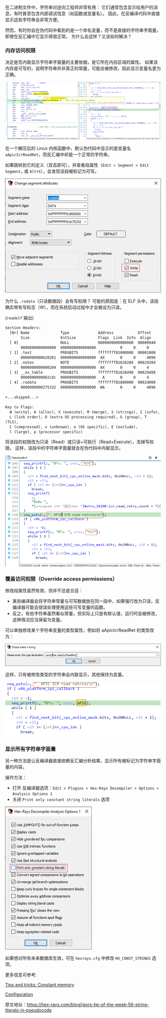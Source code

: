 在二进制文件中，字符串对逆向工程师非常有用： 它们通常包含显示给用户的消息，有时甚至包含内部调试信息（如函数或变量名）。 因此，在反编译代码中直接显示这些字符串会非常方便。

然而，有时你会在伪代码中看到的是一个命名变量，而不是直接的字符串字面量，即使在反汇编中它显示得很正常。 为什么会这样？又该如何解决？

### 内存访问权限

决定是否内联显示字符串字面量的主要依据，是它所在内存区域的属性。 如果该内存是可写的，说明字符串并非真正的常量，可能会被修改，因此显示变量名更为正确。

![](assets/2021/09/hr_strlit1-1024x379.png)

在一个解压后的 Linux 内核函数中，默认伪代码中显示的是变量名 `aApicIcrReadRet`，而反汇编中却是一个正常的字符串。

如果跳转到它的定义（双击即可），并查看段属性（`Edit > Segment > Edit Segment…` 或 `Alt+S`），会发现该段被标记为可写。

![](assets/2021/09/hr_strlit2.png)

为什么 `.rodata`（只读数据段）会有写权限？ 可能的原因是：在 ELF 头中，该段确实带有写标志（W），而在系统启动过程中才会被设为只读。

(`readelf` 输出)

```
Section Headers:
  [Nr] Name              Type             Address           Offset
       Size              EntSize          Flags  Link  Info  Align
  [ 0]                   NULL             0000000000000000  00000940
       0000000000000000  0000000000000000           0     0     0
  [ 1] .text             PROGBITS         ffffffff81000000  00001000
       0000000000628281  0000000000000000  AX       0     0     4096
  [ 2] .notes            NOTE             ffffffff81628284  00629284
       0000000000000204  0000000000000000  AX       0     0     4
  [ 3] __ex_table        PROGBITS         ffffffff81628490  00629488
       0000000000002cdc  0000000000000000   A       0     0     4
  [ 4] .rodata           PROGBITS         ffffffff81800000  0062d000
       0000000000275332  0000000000000000  WA       0     0     4096

<...skipped...>

Key to Flags:
  W (write), A (alloc), X (execute), M (merge), S (strings), I (info),
  L (link order), O (extra OS processing required), G (group), T (TLS),
  C (compressed), x (unknown), o (OS specific), E (exclude),
  l (large), p (processor specific)
```

将该段的权限改为只读（Read）或只读+可执行（Read+Execute），去掉写权限。 这样，该段中的字符串字面量就会在伪代码中内联显示。

![](assets/2021/09/hr_strlit3.png)

### 覆盖访问权限（Override access permissions）

修改段属性虽然有效，但并不总是合适：

- 某些编译器会将字符串常量与可写数据放在同一段中，如果强行改为只读，反编译器可能会错误处理使用这些可写变量的函数。
- 反之，有些字符串虽然看似常量，但实际上只是有默认值，运行时会被修改，这种情况应当保留为变量。

可以单独修改某个字符串变量的类型属性，例如将 aApicIcrReadRet 的类型改为：

![](assets/2021/09/hr_strlit4.png)

这样，只有被修改类型的字符串会内联显示，其他保持为变量。

![](assets/2021/09/hr_strlit5.png)

### 显示所有字符串字面量

另一种方法是让反编译器直接依赖反汇编分析结果，显示所有被标记为字符串字面量的内容。

操作方法：

- 打开 反编译器选项：`Edit > Plugins > Hex-Rays Decompiler > Options > Analysis Options 1`
- 关闭 `Print only constant string literals` 选项

![](assets/2021/09/hr_strlit6.png)

如果想对所有未来数据库生效，可在 `hexrays.cfg` 中修改 `HO_CONST_STRINGS` 选项。

更多信息可参考:

[Tips and tricks: Constant memory](https://hex-rays.com/products/decompiler/manual/tricks.shtml#02)

[Configuration](https://hex-rays.com/products/decompiler/manual/config.shtml)

原文地址：https://hex-rays.com/blog/igors-tip-of-the-week-56-string-literals-in-pseudocode
